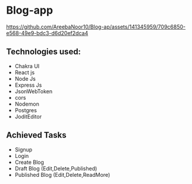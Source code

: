 # Blog-app

https://github.com/AreebaNoor10/Blog-ap/assets/141345959/709c6850-e568-49e9-bdc3-d6d20ef2dca4

## Technologies used:
- Chakra UI
- React js
- Node Js
- Express Js
- JsonWebToken
- cors
- Nodemon
- Postgres
- JoditEditor

## Achieved Tasks
- Signup
- Login 
- Create Blog
- Draft Blog (Edit,Delete,Published)
- Published Blog (Edit,Delete,ReadMore)

